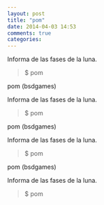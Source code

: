 ```yaml
---
layout: post
title: "pom"
date: 2014-04-03 14:53
comments: true
categories: 
---
```

Informa de las fases de la luna.

>$ pom

pom (bsdgames)

Informa de las fases de la luna.

>$ pom

pom (bsdgames)

Informa de las fases de la luna.

>$ pom

pom (bsdgames)

Informa de las fases de la luna.

>$ pom

